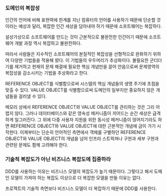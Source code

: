 ### 도메인의 복잡성

인간의 언어에 비해 표현력에 한계를 지닌 컴퓨터의 언어를 사용하기 때문에 단순할 것이라는
예상과 달리, 복잡한 인간 세상을 담아내야 하기 때문에 소프트웨어는 복잡하다.

설상가상으로 소프트웨어를 만드는 것이 근본적으로 불완전한 인간이기 때문에 소프트웨어
개발 과정 역시 복잡하고 불완전하다.

따라서 사람들은 지수적인 소프트웨어의 본질적인 복잡성을 선형적으로 완화하기 위하여
다양한 기법들을 적용해 왔다. 이 기법들의 우두머리가 추상화이다. 불필요한 군더더기를
제거하고 현재의 문제 해결에 필요한 핵심 개념만을 끌어 안음으로써 문제영역의 복잡성을
감소시키는 기법을 추상화라고 한다.

REFERENCE OBJECT를 식별함으로써 시스템의 핵심 개념들의 생명 주기에 초점을 맞출 수 있다. 
VALUE OBJECT를 식별함으로써 도메인의 일부지만 중요하지 않은 개념들을 걸러낼 수 있다.

메모리 상에서 REFERENCE OBJECT와 VALUE OBJECT를 관리하는 것은 그리 어렵지 않다. 그러나 데이터베이스와 같은 영속성 메커니즘이 끼어드는 순간 세상은 급격하게 일그러진다. 
그 위에 다중 사용자 지원을 위한 동시성 메커니즘이 얹어지기라도 하면 REFERENCE OBJECT와 VALUE OBJECT에 대한 근본적인 개념에 금이 가기 시작한다. 
이제부터는 단순히 언어적인 측면에서 객체를 구별하던 REFERENCE OBJECT와 VALUE OBJECT의 개념을 넘어 인프라 스트럭쳐나 구현과 세부 구현과 관련된 문제도 함께 고려해야 한다.

### 기술적 복잡도가 아닌 비즈니스 복잡도에 집중하라

DDD를 사용하는 이유는 비즈니스 모델의 복잡도가 높기 때문이다. 그렇다고 해서 도메인 모델이
가져야 하는 복잡도 이상으로 더 복잡한 모델을 만들 이유는 없다.

프로젝트의 기술적 측면보다 비즈니스 모델이 더 복잡하기 때문에 DDD를 사용한다.